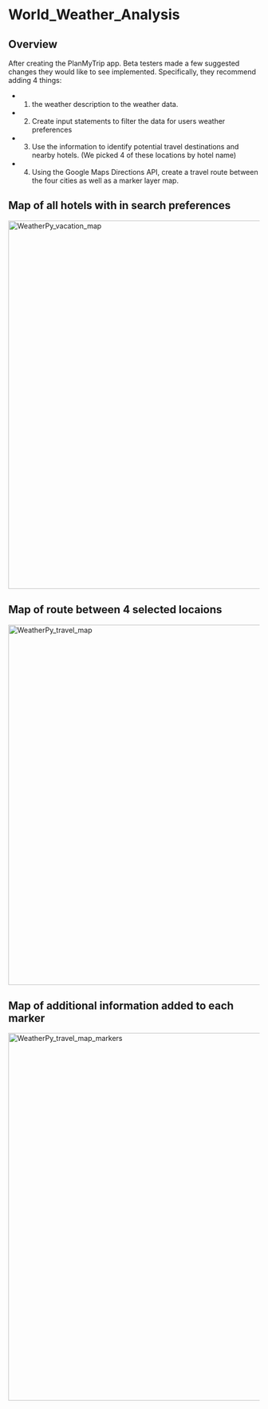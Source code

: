 # World_Weather_Analysis
## Overview
After creating the PlanMyTrip app. Beta testers made a few suggested changes they would like to see implemented. Specifically, they recommend adding 4 things:

- 1) the weather description to the weather data. 
- 2) Create input statements to filter the data for users weather preferences
- 3) Use the information to identify potential travel destinations and nearby hotels. (We picked 4 of these locations by hotel name)
- 4) Using the Google Maps Directions API, create a travel route between the four cities as well as a marker layer map.

## Map of all hotels with in search preferences
<img width="738" alt="WeatherPy_vacation_map" src="https://user-images.githubusercontent.com/82718969/127076095-ef71c909-9aec-40ab-b9bd-8fb3a572fd65.png">

## Map of route between 4 selected locaions
<img width="722" alt="WeatherPy_travel_map" src="https://user-images.githubusercontent.com/82718969/127076018-ce6b325a-5700-461d-8aaf-1d5c4c6bf87d.png">

## Map of additional information added to each marker
<img width="737" alt="WeatherPy_travel_map_markers" src="https://user-images.githubusercontent.com/82718969/127076057-598c73e8-a3da-4730-ad14-15501b94e8b1.png">
